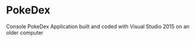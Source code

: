 # PokeDex 
Console PokeDex Application built and coded with Visual Studio 2015 on an older computer


